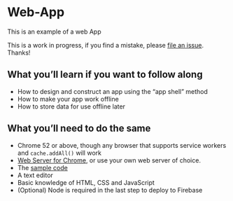 # Web-App
This is an example of a web App

This is a work in progress, if you find a mistake, please [file an issue](https://github.com/abaeakili/web-app/issues). Thanks!

## What you’ll learn if you want to follow along
* How to design and construct an app using the “app shell” method
* How to make your app work offline
* How to store data for use offline later

## What you’ll need to do the same
* Chrome 52 or above, though any browser that supports service workers and `cache.addAll()` will work
* [Web Server for Chrome](https://chrome.google.com/webstore/detail/web-server-for-chrome/ofhbbkphhbklhfoeikjpcbhemlocgigb), or use your own web server of choice.
* The [sample code](https://github.com/googlecodelabs/your-first-pwapp/archive/master.zip)
* A text editor
* Basic knowledge of HTML, CSS and JavaScript
* (Optional) Node is required in the last step to deploy to Firebase

